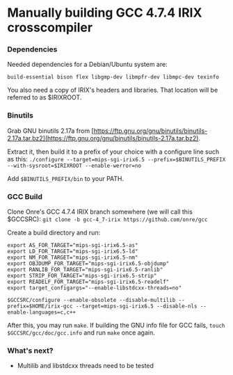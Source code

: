 # Manually building GCC 4.7.4 IRIX crosscompiler

### Dependencies

Needed dependencies for a Debian/Ubuntu system are:
```
build-essential bison flex libgmp-dev libmpfr-dev libmpc-dev texinfo
```
You also need a copy of IRIX's headers and libraries. That location will be referred to as $IRIXROOT.

### Binutils

Grab GNU binutils 2.17a from [https://ftp.gnu.org/gnu/binutils/binutils-2.17a.tar.bz2](https://ftp.gnu.org/gnu/binutils/binutils-2.17a.tar.bz2).

Extract it, then build it to a prefix of your choice with a configure line such as this:
`./configure --target=mips-sgi-irix6.5 --prefix=$BINUTILS_PREFIX --with-sysroot=$IRIXROOT --enable-werror=no`

Add `$BINUTILS_PREFIX/bin` to your PATH.

### GCC Build

Clone Onre's GCC 4.7.4 IRIX branch somewhere (we will call this $GCCSRC):
`git clone -b gcc-4_7-irix https://github.com/onre/gcc`

Create a build directory and run:
```
export AS_FOR_TARGET="mips-sgi-irix6.5-as"
export LD_FOR_TARGET="mips-sgi-irix6.5-ld"
export NM_FOR_TARGET="mips-sgi-irix6.5-nm"
export OBJDUMP_FOR_TARGET="mips-sgi-irix6.5-objdump"
export RANLIB_FOR_TARGET="mips-sgi-irix6.5-ranlib"
export STRIP_FOR_TARGET="mips-sgi-irix6.5-strip"
export READELF_FOR_TARGET="mips-sgi-irix6.5-readelf"
export target_configargs="--enable-libstdcxx-threads=no"

$GCCSRC/configure --enable-obsolete --disable-multilib --prefix=$HOME/irix-gcc --target=mips-sgi-irix6.5 --disable-nls --enable-languages=c,c++
```

After this, you may run `make`. If building the GNU info file for GCC fails, `touch $GCCSRC/gcc/doc/gcc.info` and run `make` once again.

### What's next?

* Multilib and libstdcxx threads need to be tested
